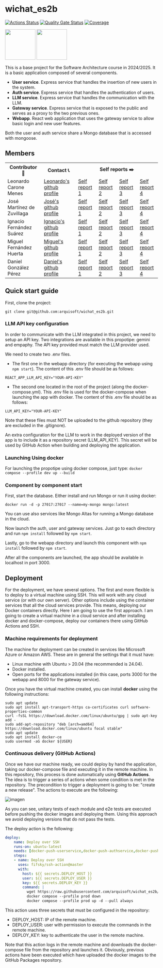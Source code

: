 # wichat_es2b

[![Actions Status](https://github.com/arquisoft/wichat_es2b/workflows/CI%20for%20wichat_es2b/badge.svg)](https://github.com/arquisoft/wichat_es2b/actions)
[![Quality Gate Status](https://sonarcloud.io/api/project_badges/measure?project=Arquisoft_wichat_es2b&metric=alert_status)](https://sonarcloud.io/summary/new_code?id=Arquisoft_wichat_es2b)
[![Coverage](https://sonarcloud.io/api/project_badges/measure?project=Arquisoft_wichat_es2b&metric=coverage)](https://sonarcloud.io/summary/new_code?id=Arquisoft_wichat_es2b)

<p float="left">
<img src="https://blog.wildix.com/wp-content/uploads/2020/06/react-logo.jpg" height="100">
<img src="https://miro.medium.com/max/365/1*Jr3NFSKTfQWRUyjblBSKeg.png" height="100">
</p>

This is a base project for the Software Architecture course in 2024/2025. It is a basic application composed of several components.

- **User service**. Express service that handles the insertion of new users in the system.
- **Auth service**. Express service that handles the authentication of users.
- **LLM service**. Express service that handles the communication with the LLM.
- **Gateway service**. Express service that is exposed to the public and serves as a proxy to the two previous ones.
- **Webapp**. React web application that uses the gateway service to allow basic login and new user features.

Both the user and auth service share a Mongo database that is accessed with mongoose.

## Members
<table align="center">
  <tr>
    <th>Contributor 👤</th>
    <th>Contact 📞</th>
    <th colspan="4">Self reports ✒️</th>
  </tr>
  <tr>
    <td font-size="0.5em">Leonardo Carone Menes</td>
    <td><a href="https://github.com/UnioviLCM27">Leonardo's github profile</a></td>
    <td><a href="https://github.com/Arquisoft/wichat_es2b/issues/34">Self report 1</a></td>
    <td><a href="...">Self report 2</a></td>
    <td><a href="...">Self report 3</a></td>
    <td><a href="...">Self report 4</a></td>
  </tr>
  <tr>
    <td>José Martínez de Zuvillaga</td>
    <td><a href="https://github.com/josemzuvi">José's github profile</a></td>
    <td><a href="https://github.com/Arquisoft/wichat_es2b/issues/42">Self report 1</a></td>
    <td><a href="...">Self report 2</a></td>
    <td><a href="...">Self report 3</a></td>
    <td><a href="...">Self report 4</a></td>
  </tr>
  <tr>
    <td>Ignacio Fernández Suárez</td>
    <td><a href="https://github.com/nack-fs">Ignacio's github profile</a></td>
    <td><a href="https://github.com/Arquisoft/wichat_es2b/issues/30">Self report 1</a></td>
    <td><a href="...">Self report 2</a></td>
    <td><a href="...">Self report 3</a></td>
    <td><a href="...">Self report 4</a></td>
  </tr>
  <tr>
    <td>Miguel Fernández Huerta</td>
    <td><a href="https://github.com/MigFeH">Miguel's github profile</a></td>
    <td><a href="https://github.com/Arquisoft/wichat_es2b/issues/28">Self report 1</a></td>
    <td><a href="...">Self report 2</a></td>
    <td><a href="...">Self report 3</a></td>
    <td><a href="...">Self report 4</a></td>
  </tr>
  <tr>
    <td>Daniel González Pérez</td>
    <td><a href="https://github.com/danigpt">Daniel's github profile</a></td>
    <td><a href="https://github.com/Arquisoft/wichat_es2b/issues/45">Self report 1</a></td>
    <td><a href="...">Self report 2</a></td>
    <td><a href="...">Self report 3</a></td>
    <td><a href="...">Self report 4</a></td>
  </tr>
</table>

## Quick start guide

First, clone the project:

```git clone git@github.com:arquisoft/wichat_es2b.git```

### LLM API key configuration

In order to communicate with the LLM integrated in this project, we need to setup an API key. Two integrations are available in this propotipe: gemini and empaphy. The API key provided must match the LLM provider used.

We need to create two .env files. 
- The first one in the webapp directory (for executing the webapp using ```npm start```). The content of this .env file should be as follows:
```
REACT_APP_LLM_API_KEY="YOUR-API-KEY"
```
- The second one located in the root of the project (along the docker-compose.yml). This .env file is used for the docker-compose when launching the app with docker. The content of this .env file should be as follows:
```
LLM_API_KEY="YOUR-API-KEY"
```

Note that these files must NOT be uploaded to the github repository (they are excluded in the .gitignore).

An extra configuration for the LLM to work in the deployed version of the app is to include it as a repository secret (LLM_API_KEY). This secret will be used by GitHub Action when building and deploying the application.


### Launching Using docker
For launching the propotipe using docker compose, just type:
```docker compose --profile dev up --build```

### Component by component start
First, start the database. Either install and run Mongo or run it using docker:

```docker run -d -p 27017:27017 --name=my-mongo mongo:latest```

You can use also services like Mongo Altas for running a Mongo database in the cloud.

Now launch the auth, user and gateway services. Just go to each directory and run `npm install` followed by `npm start`.

Lastly, go to the webapp directory and launch this component with `npm install` followed by `npm start`.

After all the components are launched, the app should be available in localhost in port 3000.

## Deployment
For the deployment, we have several options. The first and more flexible is to deploy to a virtual machine using SSH. This will work with any cloud service (or with our own server). Other options include using the container services that all the cloud services provide. This means, deploying our Docker containers directly. Here I am going to use the first approach. I am going to create a virtual machine in a cloud service and after installing docker and docker-compose, deploy our containers there using GitHub Actions and SSH.

### Machine requirements for deployment
The machine for deployment can be created in services like Microsoft Azure or Amazon AWS. These are in general the settings that it must have:

- Linux machine with Ubuntu > 20.04 (the recommended is 24.04).
- Docker installed.
- Open ports for the applications installed (in this case, ports 3000 for the webapp and 8000 for the gateway service).

Once you have the virtual machine created, you can install **docker** using the following instructions:

```ssh
sudo apt update
sudo apt install apt-transport-https ca-certificates curl software-properties-common
curl -fsSL https://download.docker.com/linux/ubuntu/gpg | sudo apt-key add -
sudo add-apt-repository "deb [arch=amd64] https://download.docker.com/linux/ubuntu focal stable"
sudo apt update
sudo apt install docker-ce
sudo usermod -aG docker ${USER}
```

### Continuous delivery (GitHub Actions)
Once we have our machine ready, we could deploy by hand the application, taking our docker-compose file and executing it in the remote machine. In this repository, this process is done automatically using **GitHub Actions**. The idea is to trigger a series of actions when some condition is met in the repository. The precondition to trigger a deployment is going to be: "create a new release". The actions to execute are the following:

![imagen](https://github.com/user-attachments/assets/7ead6571-0f11-4070-8fe8-1bbc2e327ad2)


As you can see, unitary tests of each module and e2e tests are executed before pushing the docker images and deploying them. Using this approach we avoid deploying versions that do not pass the tests.

The deploy action is the following:

```yml
deploy:
    name: Deploy over SSH
    runs-on: ubuntu-latest
    needs: [docker-push-userservice,docker-push-authservice,docker-push-llmservice,docker-push-gatewayservice,docker-push-webapp]
    steps:
    - name: Deploy over SSH
      uses: fifsky/ssh-action@master
      with:
        host: ${{ secrets.DEPLOY_HOST }}
        user: ${{ secrets.DEPLOY_USER }}
        key: ${{ secrets.DEPLOY_KEY }}
        command: |
          wget https://raw.githubusercontent.com/arquisoft/wichat_es2b/master/docker-compose.yml -O docker-compose.yml
          docker compose --profile prod down
          docker compose --profile prod up -d --pull always
```

This action uses three secrets that must be configured in the repository:
- DEPLOY_HOST: IP of the remote machine.
- DEPLOY_USER: user with permission to execute the commands in the remote machine.
- DEPLOY_KEY: key to authenticate the user in the remote machine.

Note that this action logs in the remote machine and downloads the docker-compose file from the repository and launches it. Obviously, previous actions have been executed which have uploaded the docker images to the GitHub Packages repository.
